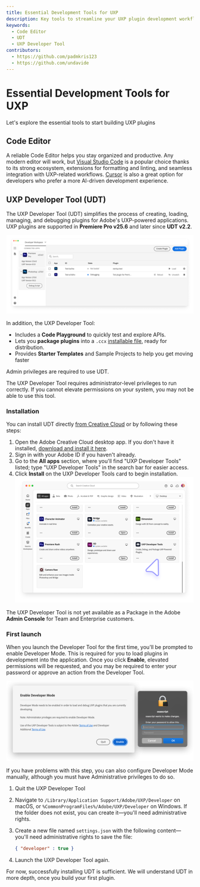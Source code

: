 ```yaml
---
title: Essential Development Tools for UXP
description: Key tools to streamline your UXP plugin development workflow
keywords:
  - Code Editor
  - UDT
  - UXP Developer Tool
contributors:
  - https://github.com/padmkris123
  - https://github.com/undavide
---
```


# Essential Development Tools for UXP

Let's explore the essential tools to start building UXP plugins

## Code Editor

A reliable Code Editor helps you stay organized and productive. Any modern editor will work, but [Visual Studio Code](https://code.visualstudio.com) is a popular choice thanks to its strong ecosystem, extensions for formatting and linting, and seamless integration with UXP-related workflows. [Cursor](https://www.cursor.com/) is also a great option for developers who prefer a more AI-driven development experience.

## UXP Developer Tool (UDT)

The UXP Developer Tool (UDT) simplifies the process of creating, loading, managing, and debugging plugins for Adobe's UXP-powered applications. UXP plugins are supported in **Premiere Pro v25.6** and later since **UDT v2.2**.

![UDT](./img/dev-tools--udt.png)

In addition, the UXP Developer Tool:

- Includes a **Code Playground** to quickly test and explore APIs.
- Lets you **package plugins** into a `.ccx` [installable file](../../../resources/distribution/package/index.md), ready for distribution.
- Provides **Starter Templates** and Sample Projects to help you get moving faster

<InlineAlert variant="info" slots="header,text"/>

Admin privileges are required to use UDT.

The UXP Developer Tool requires administrator-level privileges to run correctly. If you cannot elevate permissions on your system, you may not be able to use this tool.

### Installation

You can install UDT directly [from Creative Cloud](https://creativecloud.adobe.com/apps/download/uxp-developer-tools) or by following these steps:

1. Open the Adobe Creative Cloud desktop app. If you don't have it installed, [download and install it here](https://creativecloud.adobe.com/apps/download/creative-cloud).
2. Sign in with your Adobe ID if you haven't already.
3. Go to the **All apps** section, where you'll find "UXP Developer Tools" listed; type "UXP Developer Tools" in the search bar for easier access.
4. Click **Install** on the UXP Developer Tools card to begin installation.
   ![Creative cloud](./img/dev-tools--ccd-udt.png)

<InlineAlert variant="warning" slots="text"/>

The UXP Developer Tool is not yet available as a Package in the Adobe **Admin Console** for Team and Enterprise customers.

### First launch

When you launch the Developer Tool for the first time, you'll be prompted to enable Developer Mode. This is required for you to load plugins in development into the application. Once you click **Enable**, elevated permissions will be requested, and you may be required to enter your password or approve an action from the Developer Tool.

![Enable Developer Mode](./img/dev-tools--enable-developer-mode.png)

If you have problems with this step, you can also configure Developer Mode manually, although you must have Administrative privileges to do so.

1. Quit the UXP Developer Tool
2. Navigate to `/Library/Application Support/Adobe/UXP/Developer` on macOS, or `%CommonProgramFiles%/Adobe/UXP/Developer` on Windows. If the folder does not exist, you can create it—you'll need administrative rights.
3. Create a new file named `settings.json` with the following content—you'll need administrative rights to save the file:

   ```json
   { "developer" : true }
   ```

4. Launch the UXP Developer Tool again.

For now, successfully installing UDT is sufficient. We will understand UDT in more depth, once you build your first plugin.

<!--
TODO Add this section once details are available
## Type definitions
Provide download link for UXP and Premiere Pro
-->
